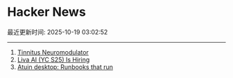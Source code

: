 # Hacker News

最近更新时间: 2025-10-19 03:02:52

--- 
1. [Tinnitus Neuromodulator](https://mynoise.net/NoiseMachines/neuromodulationTonesGenerator.php) 
2. [Liva AI (YC S25) Is Hiring](https://www.ycombinator.com/companies/liva-ai/jobs/inrUYH9-founding-engineer) 
3. [Atuin desktop: Runbooks that run](https://github.com/atuinsh/desktop) 
